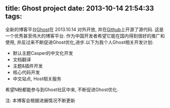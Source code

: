 title: Ghost project
date: 2013-10-14 21:54:33
tags: 
---
全新的博客平台[Ghost](http://ghost.org)在 2013.10.14 对外开放, 并在[Github](https://github.com/tryghost/ghost)上开源了源代码. 这是一个优秀甚至伟大的博客平台. 作为中国开发者希望它能在国内得到很好的推广和使用, 并反过来不断促进Ghost优化,进步.以下为我个人Ghost相关开发计划:

* 默认主题Casper的中文化开发 
* 文档翻译
* 主题&插件开发
* 核心代码开发
* 中文站点, Host相关服务

希望N粉都能参与到Ghost社区中来, 不断促进Ghost优化.

注: 本博客会根据进展情况不断更新
